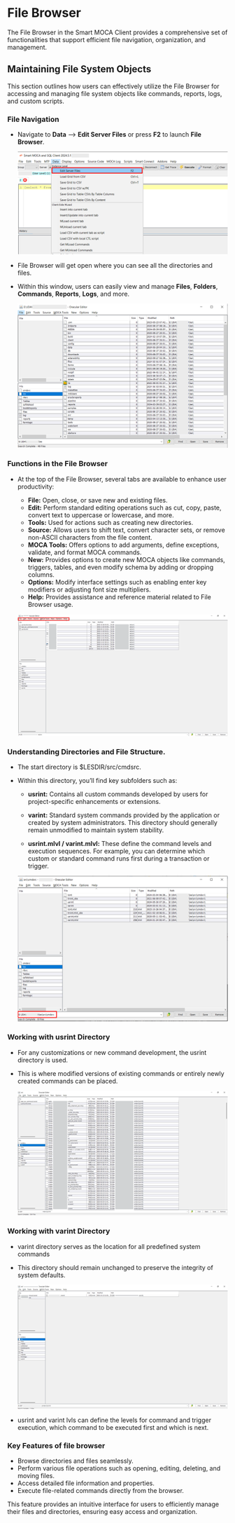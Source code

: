 # File Browser
The File Browser in the Smart MOCA Client provides a comprehensive set of functionalities that support efficient file navigation, organization, and management.

## Maintaining File System Objects
This section outlines how users can effectively utilize the File Browser for accessing and managing file system objects like commands, reports, logs, and custom scripts.

### File Navigation

- Navigate to **Data** --> **Edit Server Files** or press **F2** to launch **File Browser**. 

  ![FileBrowser](./.attachments/filebrowser.png)

- File Browser will get open where you can see all the directories and files.

- Within this window, users can easily view and manage **Files**, **Folders**, **Commands**, **Reports**, **Logs**, and more.

  ![FileBrowser1](./.attachments/filebrowser1.png)

### Functions in the File Browser

- At the top of the File Browser, several tabs are available to enhance user productivity:

    - **File:** Open, close, or save new and existing files.
    - **Edit:** Perform standard editing operations such as cut, copy, paste, convert text to uppercase or lowercase, and more.
    - **Tools:** Used for actions such as creating new directories.
    - **Source:** Allows users to shift text, convert character sets, or remove non-ASCII characters from the file content.
    - **MOCA Tools:** Offers options to add arguments, define exceptions, validate, and format MOCA commands.
    - **New:** Provides options to create new MOCA objects like commands, triggers, tables, and even modify schema by adding or dropping columns.
    - **Options:** Modify interface settings such as enabling enter key modifiers or adjusting font size multipliers.
    - **Help:** Provides assistance and reference material related to File Browser usage.

    ![FileBrowser1](./.attachments/File-browser_5.png)

### Understanding Directories and File Structure.

- The start directory is $LESDIR/src/cmdsrc.
- Within this directory, you’ll find key subfolders such as: 

    - **usrint:** Contains all custom commands developed by users for project-specific enhancements or extensions.

    - **varint:** Standard system commands provided by the application or created by system administrators. This directory should generally remain unmodified to maintain system stability.

    - **usrint.mlvl / varint.mlvl:** These define the command levels and execution sequences. For example, you can determine which custom or standard command runs first during a transaction or trigger.

    ![FileNavigation](./.attachments/filenavigation.png)

### Working with usrint Directory

- For any customizations or new command development, the usrint directory is used.

- This is where modified versions of existing commands or entirely newly created commands can be placed.

    ![FileNavigation](./.attachments/File-browser_3.png)

### Working with varint Directory

- varint directory serves as the location for all predefined system commands

- This directory should remain unchanged to preserve the integrity of system defaults.

    ![FileNavigation](./.attachments/File-browser_4.png)



- usrint and varint lvls can define the levels for command and trigger execution, which command to be executed first and which is next.


### Key Features of file browser

- Browse directories and files seamlessly.
- Perform various file operations such as opening, editing, deleting, and moving files.
- Access detailed file information and properties.
- Execute file-related commands directly from the browser.

This feature provides an intuitive interface for users to efficiently manage their files and directories, ensuring easy access and organization.









